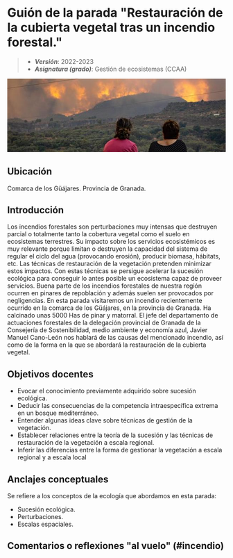 # Guión de la parada "Restauración de la cubierta vegetal tras un incendio forestal."


> + **_Versión_**: 2022-2023
> + **_Asignatura (grado)_**: Gestión de ecosistemas (CCAA)

![portada](https://github.com/aprendiendo-cosas/C_incendio_gesteco/blob/main/images/incendio.jpg?raw=true) 

## Ubicación

Comarca de los Güájares. Provincia de Granada.

## Introducción

Los incendios forestales son perturbaciones muy intensas que destruyen parcial o totalmente tanto la cobertura vegetal como el suelo en ecosistemas terrestres. Su impacto sobre los servicios ecosistémicos es muy relevante porque limitan o destruyen la capacidad del sistema de regular el ciclo del agua (provocando erosión), producir biomasa, hábitats, etc. Las técnicas de restauración de la vegetación pretenden minimizar estos impactos. Con estas técnicas se persigue acelerar la sucesión ecológica para conseguir lo antes posible un ecosistema capaz de proveer servicios. Buena parte de los incendios forestales de nuestra región ocurren en pinares de repoblación y además suelen ser provocados por negligencias. En esta parada visitaremos un incendio recientemente ocurrido en la comarca de los Güájares, en la provincia de Granada. Ha calcinado unas 5000 Has de pinar y matorral. El jefe del departamento de actuaciones forestales de la delegación provincial de Granada de la Consejería de Sostenibilidad, medio ambiente y economía azul, Javier Manuel Cano-León nos hablará de las causas del mencionado incendio, así como de la forma en la que se abordará la restauración de la cubierta vegetal. 




## Objetivos docentes
+ Evocar el conocimiento previamente adquirido sobre sucesión ecológica.
+ Deducir las consecuencias de la competencia intraespecífica extrema en un bosque mediterráneo.
+ Entender algunas ideas clave sobre técnicas de gestión de la vegetación.
+ Establecer relaciones entre la teoría de la sucesión y las técnicas de restauración de la vegetación a escala regional.
+ Inferir las diferencias entre la forma de gestionar la vegetación a escala regional y a escala local

## Anclajes conceptuales

Se refiere a los conceptos de la ecología que abordamos en esta parada:

- Sucesión ecológica.
- Perturbaciones.
- Escalas espaciales. 



## Comentarios o reflexiones "al vuelo" (#incendio)




